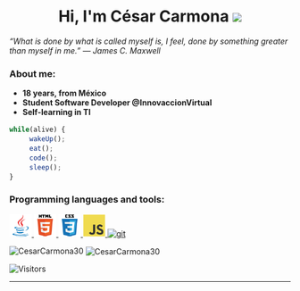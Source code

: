 <h1 align="center">Hi, I'm César Carmona <img src="https://media.giphy.com/media/JvxG1YZ5BcSy1GU0DN/giphy.gif" width="70"></h1>

*“What is done by what is called myself is, I feel, done by something greater than myself in me.”
— James C. Maxwell*

### About me:
- **18 years, from México**
- **Student Software Developer @InnovaccionVirtual**
- **Self-learning in TI**

```js
while(alive) {
     wakeUp();
     eat();
     code();
     sleep();
}
```

<h3 align="left">Programming languages and tools:</h3>
<p align="left"> <a href="https://www.java.com" target="_blank" rel="noreferrer"> <img src="https://raw.githubusercontent.com/devicons/devicon/master/icons/java/java-original.svg" alt="java" width="40" height="40"/> </a> <a href="https://www.w3.org/html/" target="_blank" rel="noreferrer"> <img src="https://raw.githubusercontent.com/devicons/devicon/master/icons/html5/html5-original-wordmark.svg" alt="html5" width="40" height="40"/> </a>  <a href="https://www.w3schools.com/css/" target="_blank" rel="noreferrer"> <img src="https://raw.githubusercontent.com/devicons/devicon/master/icons/css3/css3-original-wordmark.svg" alt="css3" width="40" height="40"/> </a> <a href="https://developer.mozilla.org/en-US/docs/Web/JavaScript" target="_blank" rel="noreferrer"> <img src="https://raw.githubusercontent.com/devicons/devicon/master/icons/javascript/javascript-original.svg" alt="javascript" width="40" height="40"/> </a> <a href="https://git-scm.com/" target="_blank" rel="noreferrer"> <img src="https://www.vectorlogo.zone/logos/git-scm/git-scm-icon.svg" alt="git" width="40" height="40"/> </a> 


     
<p><img align="left" 
        src="https://github-readme-stats.vercel.app/api/top-langs?username=CesarCarmona30&show_icons=true&theme=outrun&locale=en&layout=compact" alt="CesarCarmona30" /></p>
<p>&nbsp;<img align="center" src="https://github-readme-stats.vercel.app/api?username=CesarCarmona30&show_icons=true&theme=outrun&locale=en" alt="CesarCarmona30" /></p>
     
     
![Visitors](https://visitor-badge.laobi.icu/badge?page_id=CesarCarmona30)     
     
---
